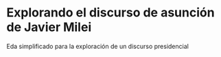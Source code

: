 # Explorando el discurso de asunción de Javier Milei
Eda simplificado para la exploración de un discurso presidencial

